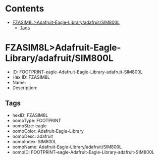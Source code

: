 



Contents
========

* [FZASIM8L>Adafruit-Eagle-Library/adafruit/SIM800L](#fzasim8ladafruit-eagle-libraryadafruitsim800l)
	* [Tags](#tags)

# FZASIM8L>Adafruit-Eagle-Library/adafruit/SIM800L

- ID: FOOTPRINT-eagle-Adafruit-Eagle-Library-adafruit-SIM800L
- Hex ID: FZASIM8L
- Name: 
- Description: 

## Tags

- hexID: FZASIM8L
- oompType: FOOTPRINT
- oompSize: eagle
- oompColor: Adafruit-Eagle-Library
- oompDesc: adafruit
- oompIndex: SIM800L
- oompName: Adafruit-Eagle-Library/adafruit/SIM800L
- oompID: FOOTPRINT-eagle-Adafruit-Eagle-Library-adafruit-SIM800L
